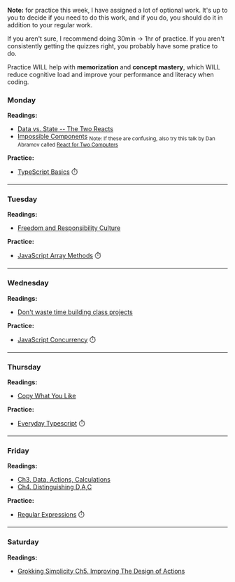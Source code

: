 **Note:** for practice this week, I have assigned a lot of optional work. It's up to you to decide if you need to do this work, and if you do, you should do it in addition to your regular work.

If you aren't sure, I recommend doing 30min -> 1hr of practice. If you aren't consistently getting the quizzes right, you probably have some pratice to do.

Practice WILL help with **memorization** and **concept mastery**, which WILL reduce cognitive load and improve your performance and literacy when coding.

### Monday

**Readings:**
- [Data vs. State -- The Two Reacts](https://overreacted.io/the-two-reacts/)
- [Impossible Components](https://overreacted.io/impossible-components/)
  <sub>Note: If these are confusing, also try this talk by Dan Abramov called [React for Two Computers](https://www.youtube.com/watch?v=ozI4V_29fj4&t=2s)</sub>

**Practice:**
- [TypeScript Basics](https://www.executeprogram.com/courses/typescript-basics) <span title="~2-3 hours, optional">⏱️</span>

---

### Tuesday

**Readings:**
- [Freedom and Responsibility Culture](https://igormroz.com/documents/netflix_culture.pdf)

**Practice:**
- [JavaScript Array Methods](https://www.executeprogram.com/courses/javascript-array) <span title="~1 hour recommended">⏱️</span>

---

### Wednesday

**Readings:**
- [Don't waste time building class projects](https://paulgraham.com/mit.html)

**Practice:**
- [JavaScript Concurrency](https://www.executeprogram.com/courses/javascript-concurrency) <span title="~1 hour, optional">⏱️</span>

---

### Thursday

**Readings:**
- [Copy What You Like](https://paulgraham.com/copy.html)

**Practice:**
- [Everyday Typescript](https://www.executeprogram.com/courses/everyday-typescript) <span title="~1-2 hours, optional">⏱️</span>

---

### Friday

**Readings:**
- [Ch3. Data, Actions, Calculations](https://drive.google.com/file/d/1NQ3CXC1cPlgdoegeCbA01tGUWVUDPbqA/view)
- [Ch4. Distinguishing D,A,C](https://drive.google.com/file/d/1XzlldD_Iwelk57zg0Ob1CewJKELB8grd)

**Practice:**
- [Regular Expressions](https://www.executeprogram.com/courses/regexes) <span title="~1-1.5 hours, required">⏱️</span>

---

### Saturday

**Readings:**
- [Grokking Simplicity Ch5. Improving The Design of Actions](https://drive.google.com/drive/u/0/folders/1SP4zHMcrRGaTNt9QtllwQXLTfkBxf9XG)
